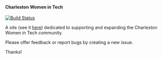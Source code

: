#### Charleston Women in Tech

[![Build Status](https://travis-ci.org/easmith2/wit.svg?branch=master)](https://travis-ci.org/easmith2/wit)

A site (see it [here](http://www.charlestonwomenintech.com)) dedicated to supporting and expanding the Charleston Women in Tech community.

Please offer feedback or report bugs by creating a new issue.

Thanks!
